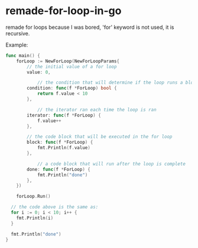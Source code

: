 # remade-for-loop-in-go

remade for loops because I was bored, 'for' keyword is not used, it is recursive.

Example:
```go
func main() {
	forLoop := NewForLoop(NewForLoopParams{
		// the initial value of a for loop
		value: 0,

    		// the condition that will determine if the loop runs a block or exits
		condition: func(f *ForLoop) bool {
			return f.value < 10
		},

    		// the iterator ran each time the loop is ran
		iterator: func(f *ForLoop) {
			f.value++
		},

		// the code block that will be executed in the for loop
		block: func(f *ForLoop) {
			fmt.Println(f.value)
		},

    		// a code block that will run after the loop is complete
		done: func(f *ForLoop) {
			fmt.Println("done")
		},
	})

	forLoop.Run()

  // the code above is the same as:
  for i := 0; i < 10; i++ {
    fmt.Println(i)
  }

  fmt.Println("done")
}
```
